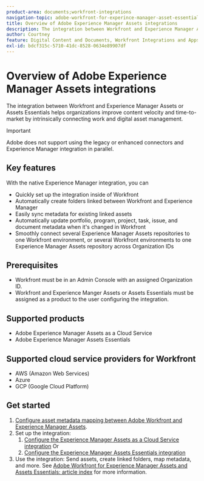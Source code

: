 ```yaml
---
product-area: documents;workfront-integrations
navigation-topic: adobe-workfront-for-experince-manager-asset-essentials
title: Overview of Adobe Experience Manager Assets integrations
description: The integration between Workfront and Experience Manager Assets or Assets Essentials lets organizations improve content velocity and time-to-market by intrinsically connecting work and digital asset management.
author: Courtney
feature: Digital Content and Documents, Workfront Integrations and Apps
exl-id: bdcf315c-5710-41dc-8528-0634e89907df
---
```

# Overview of Adobe Experience Manager Assets integrations

<!-- Audited: 12/2023 -->

The integration between Workfront and Experience Manager Assets or Assets Essentials helps organizations improve content velocity and time-to-market by intrinsically connecting work and digital asset management.

>[!IMPORTANT]
>
>Adobe does not support using the legacy or enhanced connectors and Experience Manager integration in parallel.

## Key features

With the native Experience Manager integration, you can

* Quickly set up the integration inside of Workfront
* Automatically create folders linked between Workfront and Experience Manager
* Easily sync metadata for existing linked assets
* Automatically update portfolio, program, project, task, issue, and document metadata when it's changed in Workfront
* Smoothly connect several Experience Manager Assets repositories to one Workfront environment, or several Workfront environments to one Experience Manager Assets repository across Organization IDs


## Prerequisites

* Workfront must be in an Admin Console with an assigned Organization ID.
* Workfront and Experience Manger Assets or Assets Essentials must be assigned as a product to the user configuring the integration.


## Supported products

* Adobe Experience Manager Assets as a Cloud Service
* Adobe Experience Manager Assets Essentials

## Supported cloud service providers for Workfront

* AWS (Amazon Web Services)
* Azure
* GCP (Google Cloud Platform)


## Get started

1. [Configure asset metadata mapping between Adobe Workfront and Experience Manager Assets](https://experienceleague.adobe.com/en/docs/experience-manager-cloud-service/content/assets/integrations/configure-asset-metadata-mapping).
1. Set up the integration:
    1. [Configure the Experience Manager Assets as a Cloud Service integration](/help/quicksilver/administration-and-setup/configure-integrations/configure-aacs-integration.md)
    Or
    1. [Configure the Experience Manager Assets Essentials integration](/help/quicksilver/documents/adobe-workfront-for-experience-manager-assets-essentials/setup-asset-essentials.md)
1. Use the integration: Send assets, create linked folders, map metadata, and more. See [Adobe Workfront for Experience Manager Assets and Assets Essentials: article index](/help/quicksilver/documents/adobe-workfront-for-experience-manager-assets-essentials/workfront-for-aem-asset-essentials.md) for more information.
